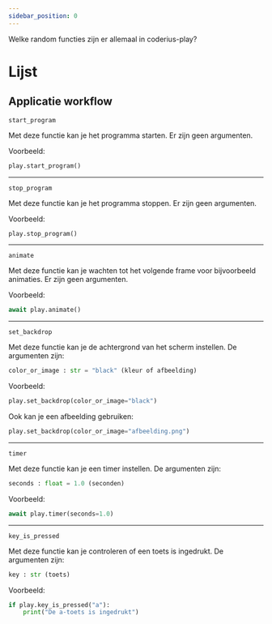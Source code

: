 ```yaml
---
sidebar_position: 0
---
```


Welke random functies zijn er allemaal in coderius-play?

# Lijst

## Applicatie workflow

`start_program`

Met deze functie kan je het programma starten. Er zijn geen argumenten.

Voorbeeld:
```python
play.start_program()
```
---

`stop_program`

Met deze functie kan je het programma stoppen. Er zijn geen argumenten.

Voorbeeld:
```python
play.stop_program()
```
---

`animate`

Met deze functie kan je wachten tot het volgende frame voor bijvoorbeeld animaties. Er zijn geen argumenten.

Voorbeeld:
```python
await play.animate()
```
---

`set_backdrop`

Met deze functie kan je de achtergrond van het scherm instellen. De argumenten zijn:
```python
color_or_image : str = "black" (kleur of afbeelding)
```

Voorbeeld:
```python
play.set_backdrop(color_or_image="black")
```
Ook kan je een afbeelding gebruiken:
```python
play.set_backdrop(color_or_image="afbeelding.png")
```
---

`timer`

Met deze functie kan je een timer instellen. De argumenten zijn:
```python
seconds : float = 1.0 (seconden)
```

Voorbeeld:
```python
await play.timer(seconds=1.0)
```
---

`key_is_pressed`

Met deze functie kan je controleren of een toets is ingedrukt. De argumenten zijn:
```python
key : str (toets)
```

Voorbeeld:
```python
if play.key_is_pressed("a"):
	print("De a-toets is ingedrukt")
```



